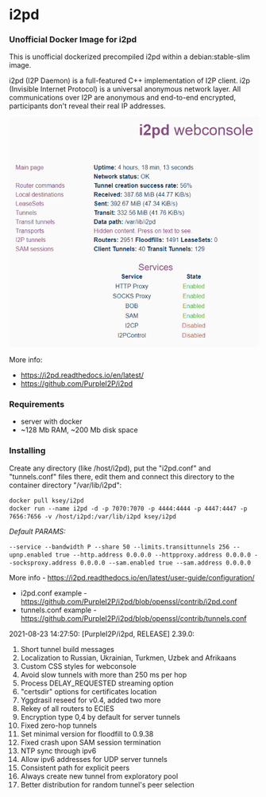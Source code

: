 # i2pd
### Unofficial Docker Image for i2pd
This is unofficial dockerized precompiled i2pd within a debian:stable-slim image.

i2pd (I2P Daemon) is a full-featured C++ implementation of I2P client. i2p (Invisible Internet Protocol) is a universal anonymous network layer. All communications over I2P are anonymous and end-to-end encrypted, participants don't reveal their real IP addresses.

![i2pd](https://raw.githubusercontent.com/MrKsey/i2pd/master/i2pd.PNG)

More info:
- https://i2pd.readthedocs.io/en/latest/
- https://github.com/PurpleI2P/i2pd

### Requirements

* server with docker
* ~128 Mb RAM, ~200 Mb disk space 

### Installing

Create any directory (like /host/i2pd), put the "i2pd.conf" and "tunnels.conf" files there, edit them and connect this directory to the container directory "/var/lib/i2pd":
```
docker pull ksey/i2pd
docker run --name i2pd -d -p 7070:7070 -p 4444:4444 -p 4447:4447 -p 7656:7656 -v /host/i2pd:/var/lib/i2pd ksey/i2pd
```

*Default PARAMS:*
```
--service --bandwidth P --share 50 --limits.transittunnels 256 --upnp.enabled true --http.address 0.0.0.0 --httpproxy.address 0.0.0.0 --socksproxy.address 0.0.0.0 --sam.enabled true --sam.address 0.0.0.0
```
More info - https://i2pd.readthedocs.io/en/latest/user-guide/configuration/

* i2pd.conf example - https://github.com/PurpleI2P/i2pd/blob/openssl/contrib/i2pd.conf 
* tunnels.conf example - https://github.com/PurpleI2P/i2pd/blob/openssl/contrib/tunnels.conf


2021-08-23 14:27:50: [PurpleI2P/i2pd, RELEASE] 2.39.0:

1. Short tunnel build messages
2. Localization to Russian, Ukrainian, Turkmen, Uzbek and Afrikaans
3. Custom CSS styles for webconsole
4. Avoid slow tunnels with more than 250 ms per hop
5. Process DELAY_REQUESTED streaming option
6. "certsdir" options for certificates location
7. Yggdrasil reseed for v0.4, added two more
8. Rekey of all routers to ECIES
9. Encryption type 0,4 by default for server tunnels
10.  Fixed zero-hop tunnels
11.  Set minimal version for floodfill to 0.9.38
12. Fixed crash upon SAM session termination
13.  NTP sync through ipv6
14.  Allow ipv6 addresses for UDP server tunnels
15.  Consistent path for explicit peers
16.  Always create new tunnel from exploratory pool
17.  Better distribution for random tunnel's peer selection
# #
